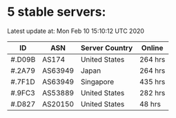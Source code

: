 # 5 stable servers:

Latest update at: Mon Feb 10 15:10:12 UTC 2020

| ID | ASN | Server Country | Online |
| -- | --- | -------------- | ------ |
| #.D09B | AS174 | United States | 264 hrs |
| #.2A79 | AS63949 | Japan | 264 hrs |
| #.7F1D | AS63949 | Singapore | 435 hrs |
| #.9FC3 | AS53889 | United States | 282 hrs |
| #.D827 | AS20150 | United States | 48 hrs |

